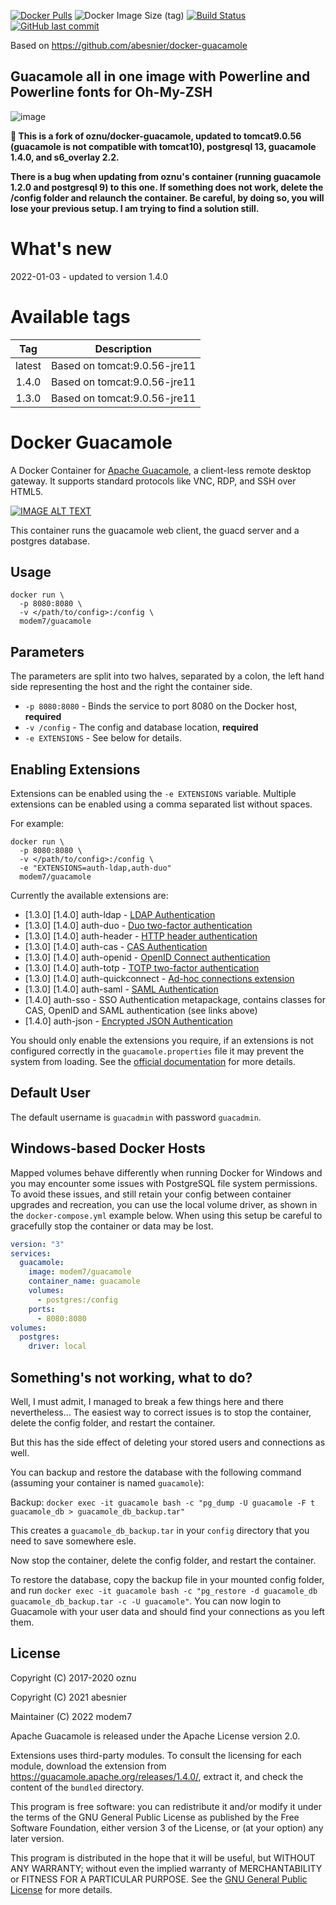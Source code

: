 [![Docker Pulls](https://img.shields.io/docker/pulls/modem7/guacamole)](https://hub.docker.com/r/modem7/dnscrypt-proxy) 
![Docker Image Size (tag)](https://img.shields.io/docker/image-size/modem7/guacamole/latest) 
[![Build Status](https://drone.modem7.com/api/badges/modem7/guacamole/status.svg)](https://drone.modem7.com/modem7/guacamole) 
[![GitHub last commit](https://img.shields.io/github/last-commit/modem7/guacamole)](https://github.com/modem7/guacamole)

Based on https://github.com/abesnier/docker-guacamole

## Guacamole all in one image with Powerline and Powerline fonts for Oh-My-ZSH

![image](https://user-images.githubusercontent.com/4349962/137602364-3f32811b-093a-4d8b-bbde-7c6c86fdbbf3.png)

**:construction: This is a fork of oznu/docker-guacamole, updated to tomcat9.0.56 (guacamole is not compatible with tomcat10), postgresql 13, guacamole 1.4.0, and s6_overlay 2.2.**

**There is a bug when updating from oznu's container (running guacamole 1.2.0 and postgresql 9) to this one. If something does not work, delete the /config folder and relaunch the container. Be careful, by doing so, you will lose your previous setup. I am trying to find a solution still.** 

# What's new

2022-01-03 - updated to version 1.4.0


# Available tags
| Tag | Description |
| :----: | --- |
| latest | Based on tomcat:9.0.56-jre11 |
| 1.4.0 | Based on tomcat:9.0.56-jre11 |
| 1.3.0 | Based on tomcat:9.0.56-jre11 |

# Docker Guacamole

A Docker Container for [Apache Guacamole](https://guacamole.apache.org/), a client-less remote desktop gateway. It supports standard protocols like VNC, RDP, and SSH over HTML5.

[![IMAGE ALT TEXT](http://img.youtube.com/vi/esgaHNRxdhY/0.jpg)](http://www.youtube.com/watch?v=esgaHNRxdhY "Guacamole 0.9.4 Demo")

This container runs the guacamole web client, the guacd server and a postgres database.

## Usage

```shell
docker run \
  -p 8080:8080 \
  -v </path/to/config>:/config \
  modem7/guacamole
```

## Parameters

The parameters are split into two halves, separated by a colon, the left hand side representing the host and the right the container side.

* `-p 8080:8080` - Binds the service to port 8080 on the Docker host, **required**
* `-v /config` - The config and database location, **required**
* `-e EXTENSIONS` - See below for details.

## Enabling Extensions

Extensions can be enabled using the `-e EXTENSIONS` variable. Multiple extensions can be enabled using a comma separated list without spaces.

For example:

```shell
docker run \
  -p 8080:8080 \
  -v </path/to/config>:/config \
  -e "EXTENSIONS=auth-ldap,auth-duo"
  modem7/guacamole
```

Currently the available extensions are:

* [1.3.0] [1.4.0] auth-ldap - [LDAP Authentication](https://guacamole.apache.org/doc/gug/ldap-auth.html)
* [1.3.0] [1.4.0] auth-duo - [Duo two-factor authentication](https://guacamole.apache.org/doc/gug/duo-auth.html)
* [1.3.0] [1.4.0] auth-header - [HTTP header authentication](https://guacamole.apache.org/doc/gug/header-auth.html)
* [1.3.0] [1.4.0] auth-cas - [CAS Authentication](https://guacamole.apache.org/doc/gug/cas-auth.html)
* [1.3.0] [1.4.0] auth-openid - [OpenID Connect authentication](https://guacamole.apache.org/doc/gug/openid-auth.html)
* [1.3.0] [1.4.0] auth-totp - [TOTP two-factor authentication](https://guacamole.apache.org/doc/gug/totp-auth.html)
* [1.3.0] [1.4.0] auth-quickconnect - [Ad-hoc connections extension](https://guacamole.apache.org/doc/gug/adhoc-connections.html)
* [1.3.0] [1.4.0] auth-saml - [SAML Authentication](https://guacamole.apache.org/doc/gug/saml-auth.html)
* [1.4.0] auth-sso - SSO Authentication metapackage, contains classes for CAS, OpenID and SAML authentication (see links above)
* [1.4.0] auth-json - [Encrypted JSON Authentication](https://guacamole.apache.org/doc/gug/json-auth.html)




You should only enable the extensions you require, if an extensions is not configured correctly in the `guacamole.properties` file it may prevent the system from loading. See the [official documentation](https://guacamole.apache.org/doc/gug/) for more details.

## Default User

The default username is `guacadmin` with password `guacadmin`.

## Windows-based Docker Hosts

Mapped volumes behave differently when running Docker for Windows and you may encounter some issues with PostgreSQL file system permissions. To avoid these issues, and still retain your config between container upgrades and recreation, you can use the local volume driver, as shown in the `docker-compose.yml` example below. When using this setup be careful to gracefully stop the container or data may be lost.

```yml
version: "3"
services:
  guacamole:
    image: modem7/guacamole
    container_name: guacamole
    volumes:
      - postgres:/config
    ports:
      - 8080:8080
volumes:
  postgres:
    driver: local
```

## Something's not working, what to do?

Well, I must admit, I managed to break a few things here and there nevertheless...
The easiest way to correct issues is to stop the container, delete the config folder, and restart the container.

But this has the side effect of deleting your stored users and connections as well.

You can backup and restore the database with the following command (assuming your container is named `guacamole`):

Backup: `docker exec -it guacamole bash -c "pg_dump -U guacamole -F t guacamole_db > guacamole_db_backup.tar"`

This creates a `guacamole_db_backup.tar` in your `config` directory that you need to save somewhere esle.

Now stop the container, delete the config folder, and restart the container.

To restore the database, copy the backup file in your mounted config folder, and run `docker exec -it guacamole bash -c "pg_restore -d guacamole_db guacamole_db_backup.tar -c -U guacamole"`. You can now login to Guacamole with your user data and should find your connections as you left them.


## License

Copyright (C) 2017-2020 oznu

Copyright (C) 2021 abesnier

Maintainer (C) 2022 modem7

Apache Guacamole is released under the Apache License version 2.0.

Extensions uses third-party modules. To consult the licensing for each module, download the extension from https://guacamole.apache.org/releases/1.4.0/, extract it, and check the content of the `bundled` directory.

This program is free software: you can redistribute it and/or modify it under the terms of the GNU General Public License as published by the Free Software Foundation, either version 3 of the License, or (at your option) any later version.

This program is distributed in the hope that it will be useful, but WITHOUT ANY WARRANTY; without even the implied warranty of MERCHANTABILITY or FITNESS FOR A PARTICULAR PURPOSE.  See the [GNU General Public License](./LICENSE) for more details.
